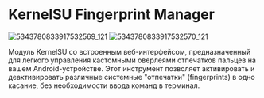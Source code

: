 # KernelSU Fingerprint Manager
![5343780833917532569_121](https://github.com/user-attachments/assets/519582ab-5649-407b-a14d-a18e2c037fdb) ![5343780833917532570_121](https://github.com/user-attachments/assets/9684df65-2dfb-4c2e-ac8b-7f224eb8f09d)

Модуль KernelSU со встроенным веб-интерфейсом, предназначенный для легкого управления кастомными оверлеями отпечатков пальцев на вашем Android-устройстве. Этот инструмент позволяет активировать и деактивировать различные системные "отпечатки" (fingerprints) в одно касание, без необходимости ввода команд в терминал.
